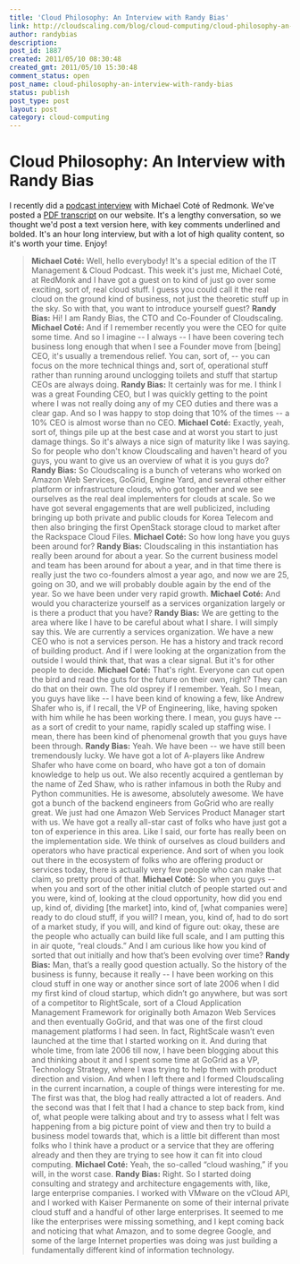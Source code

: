 ```yaml
---
title: 'Cloud Philosophy: An Interview with Randy Bias'
link: http://cloudscaling.com/blog/cloud-computing/cloud-philosophy-an-interview-with-randy-bias/
author: randybias
description: 
post_id: 1887
created: 2011/05/10 08:30:48
created_gmt: 2011/05/10 15:30:48
comment_status: open
post_name: cloud-philosophy-an-interview-with-randy-bias
status: publish
post_type: post
layout: post
category: cloud-computing
---
```


<!--I recently did an interview with Michael Coté of Redmonk. We've posted a PDF transcript <LINK> of the audio interview on our website. It's a lengthy conversation, so we thought we'd post a text version here, with key parts excerpted. Enjoy!-->

# Cloud Philosophy: An Interview with Randy Bias

I recently did a [podcast interview](http://www.redmonk.com/cote/2011/04/04/there-is-no-half-steppin-in-cloud-guest-randy-bias-of-cloudscaling-it-management-and-cloud-podcast-087/) with Michael Coté of Redmonk. We've posted a [PDF transcript](/pdf/CRN-20-Cool-Cloud-Infrastructure-Vendors.pdf) on our website. It's a lengthy conversation, so we thought we'd post a text version here, with key comments underlined and bolded. It's an hour long interview, but with a lot of high quality content, so it's worth your time. Enjoy! 

> **Michael Coté:** Well, hello everybody! It's a special edition of the IT Management & Cloud Podcast. This week it's just me, Michael Coté, at RedMonk and I have got a guest on to kind of just go over some exciting, sort of, real cloud stuff. I guess you could call it the real cloud on the ground kind of business, not just the theoretic stuff up in the sky. So with that, you want to introduce yourself guest? **Randy Bias:** Hi! I am Randy Bias, the CTO and Co-Founder of Cloudscaling. **Michael Coté:** And if I remember recently you were the CEO for quite some time. And so I imagine -- I always -- I have been covering tech business long enough that when I see a Founder move from [being] CEO, it's usually a tremendous relief. You can, sort of, -- you can focus on the more technical things and, sort of, operational stuff rather than running around unclogging toilets and stuff that startup CEOs are always doing. **Randy Bias:** It certainly was for me. I think I was a great Founding CEO, but I was quickly getting to the point where I was not really doing any of my CEO duties and there was a clear gap. And so I was happy to stop doing that 10% of the times -- a 10% CEO is almost worse than no CEO. **Michael Coté:** Exactly, yeah, sort of, things pile up at the best case and at worst you start to just damage things. So it's always a nice sign of maturity like I was saying. So for people who don't know Cloudscaling and haven't heard of you guys, you want to give us an overview of what it is you guys do? **Randy Bias:** So Cloudscaling is a bunch of veterans who worked on Amazon Web Services, GoGrid, Engine Yard, and several other either platform or infrastructure clouds, who got together and we see ourselves as the real deal implementers for clouds at scale. So we have got several engagements that are well publicized, including bringing up both private and public clouds for Korea Telecom and then also bringing the first OpenStack storage cloud to market after the Rackspace Cloud Files. **Michael Coté:** So how long have you guys been around for? **Randy Bias:** Cloudscaling in this instantiation has really been around for about a year. So the current business model and team has been around for about a year, and in that time there is really just the two co-founders almost a year ago, and now we are 25, going on 30, and we will probably double again by the end of the year. So we have been under very rapid growth. **Michael Coté:** And would you characterize yourself as a services organization largely or is there a product that you have? **Randy Bias:** We are getting to the area where like I have to be careful about what I share. I will simply say this. We are currently a services organization. We have a new CEO who is not a services person. He has a history and track record of building product. And if I were looking at the organization from the outside I would think that, that was a clear signal. But it's for other people to decide. **Michael Coté:** That's right. Everyone can cut open the bird and read the guts for the future on their own, right? They can do that on their own. The old osprey if I remember. Yeah. So I mean, you guys have like -- I have been kind of knowing a few, like Andrew Shafer who is, if I recall, the VP of Engineering, like, having spoken with him while he has been working there. I mean, you guys have -- as a sort of credit to your name, rapidly scaled up staffing wise. I mean, there has been kind of phenomenal growth that you guys have been through. **Randy Bias:** Yeah. We have been -- we have still been tremendously lucky. We have got a lot of A-players like Andrew Shafer who have come on board, who have got a ton of domain knowledge to help us out. We also recently acquired a gentleman by the name of Zed Shaw, who is rather infamous in both the Ruby and Python communities. He is awesome, absolutely awesome. We have got a bunch of the backend engineers from GoGrid who are really great. We just had one Amazon Web Services Product Manager start with us. We have got a really all-star cast of folks who have just got a ton of experience in this area. Like I said, our forte has really been on the implementation side. We think of ourselves as cloud builders and operators who have practical experience. And sort of when you look out there in the ecosystem of folks who are offering product or services today, there is actually very few people who can make that claim, so pretty proud of that. **Michael Coté:** So when you guys -- when you and sort of the other initial clutch of people started out and you were, kind of, looking at the cloud opportunity, how did you end up, kind of, dividing [the market] into, kind of, [what companies were] ready to do cloud stuff, if you will? I mean, you, kind of, had to do sort of a market study, if you will, and kind of figure out: okay, these are the people who actually can build like full scale, and I am putting this in air quote, “real clouds.” And I am curious like how you kind of sorted that out initially and how that’s been evolving over time? **Randy Bias:** Man, that’s a really good question actually. So the history of the business is funny, because it really -- I have been working on this cloud stuff in one way or another since sort of late 2006 when I did my first kind of cloud startup, which didn’t go anywhere, but was sort of a competitor to RightScale, sort of a Cloud Application Management Framework for originally both Amazon Web Services and then eventually GoGrid, and that was one of the first cloud management platforms I had seen. In fact, RightScale wasn’t even launched at the time that I started working on it. And during that whole time, from late 2006 till now, I have been blogging about this and thinking about it and I spent some time at GoGrid as a VP, Technology Strategy, where I was trying to help them with product direction and vision. And when I left there and I formed Cloudscaling in the current incarnation, a couple of things were interesting for me. The first was that, the blog had really attracted a lot of readers. And the second was that I felt that I had a chance to step back from, kind of, what people were talking about and try to assess what I felt was happening from a big picture point of view and then try to build a business model towards that, which is a little bit different than most folks who I think have a product or a service that they are offering already and then they are trying to see how it can fit into cloud computing. **Michael Coté:** Yeah, the so-called “cloud washing,” if you will, in the worst case. **Randy Bias:** Right. So I started doing consulting and strategy and architecture engagements with, like, large enterprise companies. I worked with VMware on the vCloud API, and I worked with Kaiser Permanente on some of their internal private cloud stuff and a handful of other large enterprises. It seemed to me like the enterprises were missing something, and I kept coming back and noticing that what Amazon, and to some degree Google, and some of the large Internet properties was doing was just building a fundamentally different kind of information technology.